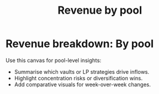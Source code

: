 ﻿---
title: Revenue by pool
---

# Revenue breakdown: By pool

Use this canvas for pool-level insights:

- Summarise which vaults or LP strategies drive inflows.
- Highlight concentration risks or diversification wins.
- Add comparative visuals for week-over-week changes.
